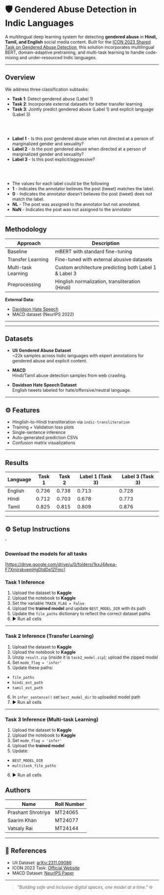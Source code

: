 # 🛡️ Gendered Abuse Detection in Indic Languages

A multilingual deep learning system for detecting **gendered abuse** in **Hindi, Tamil, and English** social media content. Built for the [ICON 2023 Shared Task on Gendered Abuse Detection](https://sites.google.com/view/icon2023-tattle-sharedtask/home), this solution incorporates multilingual BERT, domain-adaptive pretraining, and multi-task learning to handle code-mixing and under-resourced Indic languages.

---

##  Overview

We address three classification subtasks:

- **Task 1**: Detect gendered abuse (Label 1)
- **Task 2**: Incorporate external datasets for better transfer learning
- **Task 3**: Jointly predict gendered abuse (Label 1) and explicit language (Label 3)

<br>
<br>

- **Label 1** - Is this post gendered abuse when not directed at a person of marginalized gender and sexuality?
- **Label 2** - Is the post gendered abuse when directed at a person of marginalized gender and sexuality?
- **Label 3** - Is this post explicit/aggressive?

<br><br>
- The values for each label could be the following
- **1** - Indicates the annotator believes the post (tweet) matches the label.
- **0** - Indicates the annotator doesn’t believes the post (tweet) does not match the label.
- **NL** - The post was assigned to the annotator but not annotated.
- **NaN** - Indicates the post was not assigned to the annotator

---

##  Methodology

| Approach | Description |
|---------|-------------|
| Baseline | mBERT with standard fine-tuning |
| Transfer Learning | Fine-tuned with external abusive datasets |
| Multi-task Learning | Custom architecture predicting both Label 1 & Label 3 |
| Preprocessing | Hinglish normalization, transliteration (Hindi) |

**External Data**:
- [Davidson Hate Speech](https://github.com/t-davidson/hate-speech-and-offensive-language)
- MACD dataset (NeurIPS 2022)

---



---

##  Datasets

- **Uli Gendered Abuse Dataset**  
  ~22k samples across Indic languages with expert annotations for gendered abuse and explicit content.

- **MACD**  
  Hindi/Tamil abuse detection samples from web crawling.

- **Davidson Hate Speech Dataset**  
  English tweets labeled for hate/offensive/neutral language.

---

## ⚙️ Features

-  Hinglish-to-Hindi transliteration via `indic-transliteration`
-  Training + Validation loss plots
-  Single-sentence inference
-  Auto-generated prediction CSVs
-  Confusion matrix visualizations

---

##  Results

| Language | Task 1 | Task 2 | Label 1 (Task 3) | Label 3 (Task 3) |
|----------|--------|--------|------------------|------------------|
| English  | 0.736  | 0.738  | 0.713            | 0.728            |
| Hindi    | 0.712  | 0.703  | 0.678            | 0.773            |
| Tamil    | 0.825  | 0.815  | 0.809            | 0.876            |

---

## ⚙️ Setup Instructions
'
###  Download the models for all tasks <br>
[https://drive.google.com/drive/u/0/folders/1kxJ4Avpa-F7XmirskvemHgDtdDe1ZFmc]

### Task 1 Inference

1.  Upload the dataset to **Kaggle**
2.  Upload the notebook to **Kaggle**
3.  Set the variable `TRAIN_FLAG = False`
4.  Upload the **trained model** and update `BEST_MODEL_DIR` with its path
5.  Update the `file_paths` dictionary to reflect the correct dataset paths
6. ▶️ Run all cells

---

### Task 2 Inference (Transfer Learning)

1.  Upload the dataset to **Kaggle**
2.  Upload the notebook to **Kaggle**
3.  Unzip `result.zip` (inside it is `task2_model.zip`); upload the zipped model
4.  Set `mode_flag = 'infer'`
5.  Update these paths:
   - `file_paths`
   - `hindi_ext_path`
   - `tamil_ext_path`
6.  In `infer_sentence()` set `best_model_dir` to uploaded model path
7. ▶️ Run all cells

---

### Task 3 Inference (Multi-task Learning)

1.  Upload the dataset to **Kaggle**
2.  Upload the notebook to **Kaggle**
3.  Set `mode_flag = 'infer'`
4.  Upload the **trained model**
5.  Update:
   - `BEST_MODEL_DIR`  
   - `multitask_file_paths`
6. ▶️ Run all cells

##  Authors

| Name              | Roll Number |
|-------------------|-------------|
| Prashant Shrotriya| MT24065     |
| Saarim Khan       | MT24077     |
| Vatsaly Rai       | MT24144     |

---

## 📎 References

- Uli Dataset: [arXiv:2311.09086](https://arxiv.org/abs/2311.09086)
- ICON 2023 Task: [Official Website](https://sites.google.com/view/icon2023-tattle-sharedtask/home)
- MACD Dataset: [NeurIPS Paper](https://proceedings.neurips.cc/paper_files/paper/2022/hash/a7c4163b33286261b24c72fd3d1707c9-Abstract-Datasets_and_Benchmarks.html)

---

> _"Building safe and inclusive digital spaces, one model at a time."_ 🌐
